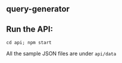 ## query-generator

## Run the API:

```
cd api; npm start
```

All the sample JSON files are under `api/data`
